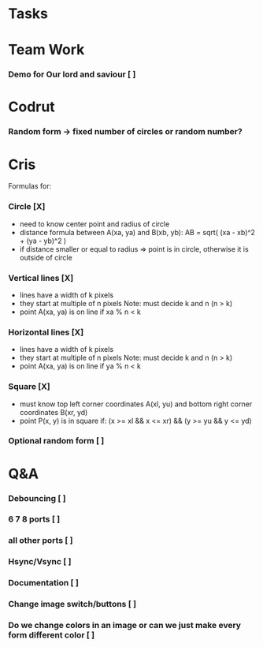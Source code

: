 # Tasks

# Team Work
### Demo for Our lord and saviour [ ]

# Codrut
### Random form -> fixed number of circles or random number?

# Cris

Formulas for:
### Circle [X]
- need to know center point and radius of circle
- distance formula between A(xa, ya) and B(xb, yb):
AB = sqrt( (xa - xb)^2 + (ya - yb)^2 )
- if distance smaller or equal to radius => point is in circle, otherwise it is outside of circle

### Vertical lines [X]
- lines have a width of k pixels
- they start at multiple of n pixels
Note: must decide k and n (n > k)
- point A(xa, ya) is on line if xa % n < k 

### Horizontal lines [X]
- lines have a width of k pixels
- they start at multiple of n pixels
Note: must decide k and n (n > k)
- point A(xa, ya) is on line if ya % n < k

### Square [X]
- must know top left corner coordinates A(xl, yu) and bottom right corner coordinates B(xr, yd)
- point P(x, y) is in square if:
(x >= xl && x <= xr) && (y >= yu && y <= yd)

### Optional random form [ ]


# Q&A
### Debouncing [ ]
### 6 7 8 ports [ ]
### all other ports [ ]
### Hsync/Vsync [ ]
### Documentation [ ]
### Change image switch/buttons [ ]
### Do we change colors in an image or can we just make every form different color [ ]
